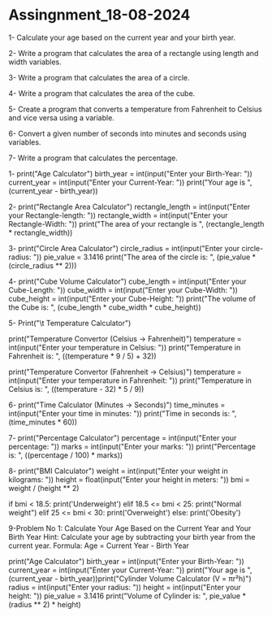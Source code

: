 # Assingnment_18-08-2024

1- Calculate your age based on the current year and your birth year.

2- Write a program that calculates the area of a rectangle using length and width variables.

3- Write a program that calculates the area of a circle.

4- Write a program that calculates the area of the cube.

5- Create a program that converts a temperature from Fahrenheit to Celsius and vice versa using a variable.

6- Convert a given number of seconds into minutes and seconds using variables.

7- Write a program that calculates the percentage.

1-
print("Age Calculator")
birth_year = int(input("Enter your Birth-Year: "))
current_year = int(input("Enter your Current-Year: "))
print("Your age is ", (current_year - birth_year))

2-
print("Rectangle Area Calculator")
rectangle_length = int(input("Enter your Rectangle-length: "))
rectangle_width = int(input("Enter your Rectangle-Width: "))
print("The area of your rectangle is ", (rectangle_length * rectangle_width))

3-
print("Circle Area Calculator")
circle_radius = int(input("Enter your circle-radius: "))
pie_value = 3.1416
print("The area of the circle is: ", (pie_value * (circle_radius ** 2)))

4-
print("Cube Volume Calculator")
cube_length = int(input("Enter your Cube-Length: "))
cube_width  = int(input("Enter your Cube-Width: "))
cube_height = int(input("Enter your Cube-Height: "))
print("The volume of the Cube is: ", (cube_length * cube_width * cube_height))

5-
Print("\t Temperature Calculator")

print("Temperature Convertor (Celsius -> Fahrenheit)")
temperature = int(input("Enter your temperature in Celsius: "))
print("Temperature in Fahrenheit is: ", ((temperature * 9 / 5) + 32))

print("Temperature Convertor (Fahrenheit -> Celsius)")
temperature = int(input("Enter your temperature in Fahrenheit: "))
print("Temperature in Celsius is: ", ((temperature - 32) * 5 / 9))

6-
print("Time Calculator (Minutes -> Seconds)")
time_minutes = int(input("Enter your time in minutes: "))
print("Time in seconds is: ", (time_minutes * 60))

7-
print("Percentage Calculator")
percentage = int(input("Enter your percentage: "))
marks = int(input("Enter your marks: "))
print("Percentage is: ", ((percentage / 100) * marks))

8-
print("BMI Calculator")
weight = int(input("Enter your weight in kilograms: "))
height = float(input("Enter your height in meters: "))
bmi = weight / (height ** 2)

if bmi < 18.5:
    print('Underweight')
elif 18.5 <= bmi < 25:
    print("Normal weight")
elif 25 <= bmi < 30:
    print('Overweight')
else:
    print('Obesity')

9-Problem No 1:
Calculate Your Age Based on the Current Year and Your Birth Year
Hint: Calculate your age by subtracting your birth year from the current year.
Formula: Age = Current Year - Birth Year

print("Age Calculator")
birth_year = int(input("Enter your Birth-Year: "))
current_year = int(input("Enter your Current-Year: "))
print("Your age is ", (current_year - birth_year))print("Cylinder Volume Calculator (V = πr²h)")
radius = int(input("Enter your radius: "))
height = int(input("Enter your height: "))
pie_value = 3.1416
print("Volume of Cylinder is: ", pie_value * (radius ** 2) * height)



